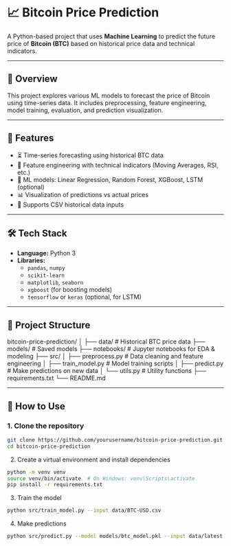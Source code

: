 # 📈 Bitcoin Price Prediction

A Python-based project that uses **Machine Learning** to predict the future price of **Bitcoin (BTC)** based on historical price data and technical indicators.

---

## 🧠 Overview

This project explores various ML models to forecast the price of Bitcoin using time-series data. It includes preprocessing, feature engineering, model training, evaluation, and prediction visualization.

---

## 🚀 Features

- ⏳ Time-series forecasting using historical BTC data
- 🧮 Feature engineering with technical indicators (Moving Averages, RSI, etc.)
- 🧠 ML models: Linear Regression, Random Forest, XGBoost, LSTM (optional)
- 📊 Visualization of predictions vs actual prices
- 💾 Supports CSV historical data inputs

---

## 🛠 Tech Stack

- **Language:** Python 3
- **Libraries:**
  - `pandas`, `numpy`
  - `scikit-learn`
  - `matplotlib`, `seaborn`
  - `xgboost` (for boosting models)
  - `tensorflow` or `keras` (optional, for LSTM)

---

## 📁 Project Structure
bitcoin-price-prediction/
│
├── data/ # Historical BTC price data
├── models/ # Saved models
├── notebooks/ # Jupyter notebooks for EDA & modeling
├── src/
│ ├── preprocess.py # Data cleaning and feature engineering
│ ├── train_model.py # Model training scripts
│ ├── predict.py # Make predictions on new data
│ └── utils.py # Utility functions
├── requirements.txt
└── README.md

---

## 🧪 How to Use

### 1. Clone the repository
```bash
git clone https://github.com/yourusername/bitcoin-price-prediction.git
cd bitcoin-price-prediction
```
2. Create a virtual environment and install dependencies
```bash
python -m venv venv
source venv/bin/activate  # On Windows: venv\Scripts\activate
pip install -r requirements.txt
```
3. Train the model
```bash
python src/train_model.py --input data/BTC-USD.csv
```
4. Make predictions
```bash
python src/predict.py --model models/btc_model.pkl --input data/latest.csv


